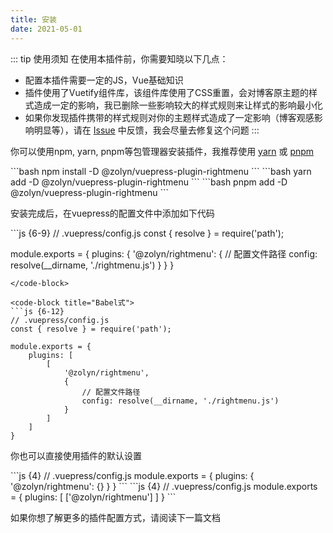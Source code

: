 ```yaml
---
title: 安装
date: 2021-05-01
---
```

::: tip 使用须知
在使用本插件前，你需要知晓以下几点：
- 配置本插件需要一定的JS，Vue基础知识
- 插件使用了Vuetify组件库，该组件库使用了CSS重置，会对博客原主题的样式造成一定的影响，我已删除一些影响较大的样式规则来让样式的影响最小化
- 如果你发现插件携带的样式规则对你的主题样式造成了一定影响（博客观感影响明显等），请在 [Issue](https://github.com/Zolyn/vuepress-plugin-rightmenu/issues) 中反馈，我会尽量去修复这个问题
:::

你可以使用npm, yarn, pnpm等包管理器安装插件，我推荐使用 [yarn](https://yarnpkg.com/) 或 [pnpm](https://pnpm.io)

<code-group>
<code-block title="NPM">
```bash
npm install -D @zolyn/vuepress-plugin-rightmenu
```
</code-block>

<code-block title="YARN" active>
```bash
yarn add -D @zolyn/vuepress-plugin-rightmenu
```
</code-block>

<code-block title="PNPM">
```bash
pnpm add -D @zolyn/vuepress-plugin-rightmenu
```
</code-block>
</code-group>

安装完成后，在vuepress的配置文件中添加如下代码

<code-group>
<code-block title="对象式">
```js {6-9}
// .vuepress/config.js
const { resolve } = require('path');

module.exports = {
    plugins: {
        '@zolyn/rightmenu': {
            // 配置文件路径
            config: resolve(__dirname, './rightmenu.js')
        }
    }
}
```
</code-block>

<code-block title="Babel式">
```js {6-12}
// .vuepress/config.js
const { resolve } = require('path');

module.exports = {
    plugins: [
        [
            '@zolyn/rightmenu',
            {
                // 配置文件路径
                config: resolve(__dirname, './rightmenu.js')
            }
        ]
    ]
}
```
</code-block>
</code-group>

你也可以直接使用插件的默认设置

<code-group>
<code-block title="对象式">
```js {4}
// .vuepress/config.js
module.exports = {
    plugins: {
        '@zolyn/rightmenu': {}
    }
}
```
</code-block>

<code-block title="Babel式">
```js {4}
// .vuepress/config.js
module.exports = {
    plugins: [
        ['@zolyn/rightmenu']
    ]
}
```
</code-block>
</code-group>

如果你想了解更多的插件配置方式，请阅读下一篇文档